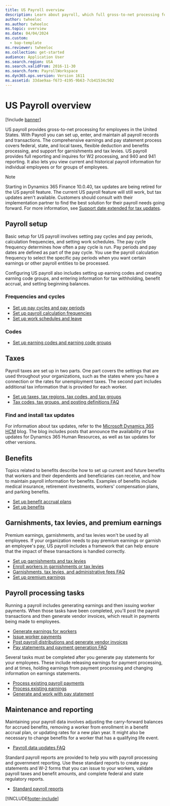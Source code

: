```yaml
---
title: US Payroll overview
description: Learn about payroll, which full gross-to-net processing for employees in the United States, including overviews on payroll setup and taxes.
author: twheeloc
ms.author: twheeloc
ms.topic: overview
ms.date: 04/04/2024
ms.custom: 
  - bap-template
ms.reviewer: twheeloc
ms.collection: get-started
audience: Application User
ms.search.region: USA
ms.search.validFrom: 2016-11-30
ms.search.form: PayrollWorkspace
ms.dyn365.ops.version: Version 1611
ms.assetid: 33dae9aa-f673-4195-9b63-7cb41534c502
---
```


# US Payroll overview

[!include [banner](../../../../../finance/includes/banner.md)]

US payroll provides gross-to-net processing for employees in the United States. With Payroll you can set up, enter, and maintain all payroll records and transactions. The comprehensive earnings and pay statement process covers federal, state, and local taxes, flexible deduction and benefits processing, and support for garnishments and tax levies. US payroll provides full reporting and inquires for W2 processing, and 940 and 941 reporting. It also lets you view current and historical payroll information for individual employees or for groups of employees.

> [!NOTE]
> Starting in Dynamics 365 Finance 10.0.40, tax updates are being retired for the US payroll feature. The current US payroll feature will still work, but tax updates aren't available. Customers should consult with their implementation partner to find the best solution for their payroll needs going forward. For more information, see [Support date extended for tax updates](https://cloudblogs.microsoft.com/dynamics365/it/2020/10/02/support-date-extended-for-tax-updates-in-us-payroll-feature-in-dynamics-365-finance).

## Payroll setup

Basic setup for US payroll involves setting pay cycles and pay periods, calculation frequencies, and setting work schedules. The pay cycle frequency determines how often a pay cycle is run. Pay periods and pay dates are defined as part of the pay cycle. You use the payroll calculation frequency to select the specific pay periods when you want certain earnings or other payroll entities to be processed.

Configuring US payroll also includes setting up earning codes and creating earning code groups, and entering information for tax withholding, benefit accrual, and setting beginning balances.

### Frequencies and cycles

- [Set up pay cycles and pay periods](noam-usa-pay-cycle-pay-period-tasks-sample.md)
- [Set up payroll calculation frequencies](noam-usa-payroll-calculation-frequencies-tasks.md)
- [Set up work schedules and leave](noam-usa-work-schedule-leave-tasks.md)

### Codes

- [Set up earning codes and earning code groups](noam-usa-earning-code-group-tasks.md)

## Taxes

Payroll taxes are set up in two parts. One part covers the settings that are used throughout your organizations, such as the states where you have a connection or the rates for unemployment taxes. The second part includes additional tax information that is provided for each worker.

- [Set up taxes, tax regions, tax codes, and tax groups](noam-usa-tax-information-tasks.md)
- [Tax codes, tax groups, and posting definitions FAQ](noam-usa-tax-codes-tax-groups-definitions.md)

### Find and install tax updates

For information about tax updates, refer to the [Microsoft Dynamics 365 HCM](https://community.dynamics.com/ax/b/axhcmnewslearningshighlights) blog. The blog includes posts that announce the availability of tax updates for Dynamics 365 Human Resources, as well as tax updates for other versions.

## Benefits

Topics related to benefits describe how to set up current and future benefits that workers and their dependents and beneficiaries can receive, and how to maintain payroll information for benefits. Examples of benefits include medical insurance, retirement investments, workers' compensation plans, and parking benefits.

- [Set up benefit accrual plans](noam-usa-benefit-accrual-plan-tasks.md)
- [Set up benefits](noam-usa-benefit-set-up-tasks.md)

## Garnishments, tax levies, and premium earnings

Premium earnings, garnishments, and tax levies won't be used by all employees. If your organization needs to pay premium earnings or garnish an employee's pay, US payroll includes a framework that can help ensure that the impact of these transactions is handled correctly.

- [Set up garnishments and tax levies](noam-usa-garnishment-tax-levy-set-up-tasks.md)
- [Enroll workers in garnishments or tax levies](noam-usa-garnishment-tax-levy-enrollment-tasks.md)
- [Garnishments, tax levies, and administrative fees FAQ](noam-usa-garnishment-tax-levy-administrative-fees.md)
- [Set up premium earnings](noam-usa-premium-earning-setup-tasks.md)

## Payroll processing tasks

Running a payroll includes generating earnings and then issuing worker payments. When those tasks have been completed, you'll post the payroll transactions and then generate vendor invoices, which result in payments being made to employees.

- [Generate earnings for workers](noam-usa-generate-earnings.md)
- [Issue worker payments](noam-usa-issue-worker-payments.md)
- [Post payroll distributions and generate vendor invoices](noam-usa-post-payroll-generate-vendor-invoices.md)
- [Pay statements and payment generation FAQ](noam-usa-pay-statements-payment-generation-process.md)

Several tasks must be completed after you generate pay statements for your employees. These include releasing earnings for payment processing, and at times, holding earnings from payment processing and changing information on earnings statements.

- [Process existing payroll payments](noam-usa-existing-payroll-payments.md)
- [Process existing earnings](noam-usa-existing-earnings.md)
- [Generate and work with pay statement](noam-usa-pay-statements.md)

## Maintenance and reporting

Maintaining your payroll data involves adjusting the carry-forward balances for accrued benefits, removing a worker from enrollment in a benefit accrual plan, or updating rates for a new plan year. It might also be necessary to change benefits for a worker that has a qualifying life event.

- [Payroll data updates FAQ](noam-usa-payroll-data-updates.md)

Standard payroll reports are provided to help you with payroll processing and government reporting. Use these standard reports to create pay statements and W-2 forms that you can issue to your workers, validate payroll taxes and benefit amounts, and complete federal and state regulatory reports.

- [Standard payroll reports](noam-usa-generate-payroll-reports.md)


[!INCLUDE[footer-include](../../../../../includes/footer-banner.md)]

